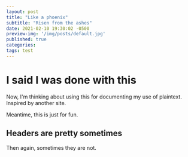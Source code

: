 ```yaml
---
layout: post
title: "Like a phoenix"
subtitle: "Risen from the ashes"
date: 2021-02-10 19:30:02 -0500
preview-img: '/img/posts/default.jpg'
published: true
categories:
tags: test
---
```

# I said I was done with this
Now, I'm thinking about using this for documenting my use of plaintext. Inspired by another site.

Meantime, this is just for fun.

## Headers are pretty sometimes
Then again, sometimes they are not.